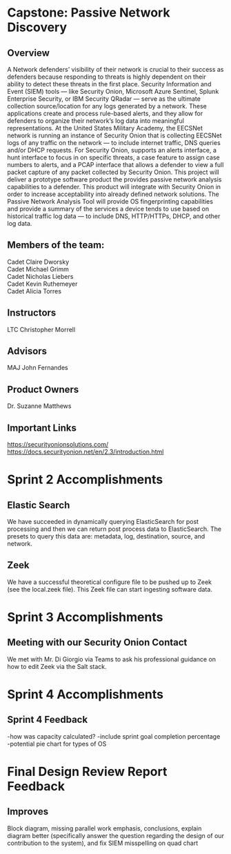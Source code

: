 # Capstone: Passive Network Discovery

## Overview
A Network defenders’ visibility of their network is crucial to their success as defenders because responding to threats is highly dependent on their ability to detect these threats in the first place. Security Information and Event (SIEM) tools — like Security Onion, Microsoft Azure Sentinel, Splunk Enterprise Security, or IBM Security QRadar — serve as the ultimate collection source/location for any logs generated by a network. These applications create and process rule-based alerts, and they allow for defenders to organize their network’s log data into meaningful representations. At the United States Military Academy, the EECSNet network is running an instance of Security Onion that is collecting EECSNet logs of any traffic on the network — to include internet traffic, DNS queries and/or DHCP requests. For Security Onion, supports an alerts interface, a hunt interface to focus in on specific threats, a case feature to assign case numbers to alerts, and a PCAP interface that allows a defender to view a full packet capture of any packet collected by Security Onion. This project will deliver a prototype software product the provides passive network analysis capabilities to a defender. This product will integrate with Security Onion in order to increase acceptability into already defined network solutions. The Passive Network Analysis Tool will provide OS fingerprinting capabilities and provide a summary of the services a device tends to use based on historical traffic log data — to include DNS, HTTP/HTTPs, DHCP, and other log data. 

## Members of the team:
Cadet Claire Dworsky   
Cadet Michael Grimm   
Cadet Nicholas Liebers   
Cadet Kevin Ruthemeyer   
Cadet Alicia Torres   

## Instructors
LTC Christopher Morrell   

## Advisors
MAJ John Fernandes   

## Product Owners
Dr. Suzanne Matthews 

## Important Links
https://securityonionsolutions.com/   
https://docs.securityonion.net/en/2.3/introduction.html

# Sprint 2 Accomplishments   

## Elastic Search   
We have succeeded in dynamically querying ElasticSearch for post processing and then we can return post process data to ElasticSearch. The presets to query this data are: metadata, log, destination, source, and network.    

## Zeek   
We have a successful theoretical configure file to be pushed up to Zeek (see the local.zeek file). This Zeek file can start ingesting software data.    

# Sprint 3 Accomplishments   

## Meeting with our Security Onion Contact   
We met with Mr. Di Giorgio via Teams to ask his professional guidance on how to edit Zeek via the Salt stack. 

# Sprint 4 Accomplishments 
## Sprint 4 Feedback 
-how was capacity calculated? 
-include sprint goal completion percentage
-potential pie chart for types of OS


# Final Design Review Report Feedback
## Improves
Block diagram, missing parallel work emphasis, conclusions, explain diagram better (specifically answer the question regarding the design of our contribution to the system), and fix SIEM misspelling on quad chart
